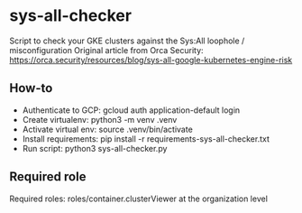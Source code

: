 # sys-all-checker

Script to check your GKE clusters against the Sys:All loophole / misconfiguration
Original article from Orca Security: https://orca.security/resources/blog/sys-all-google-kubernetes-engine-risk

## How-to

* Authenticate to GCP: gcloud auth application-default login
* Create virtualenv: python3 -m venv .venv
* Activate virtual env: source .venv/bin/activate
* Install requirements: pip install -r requirements-sys-all-checker.txt
* Run script: python3 sys-all-checker.py

## Required role

Required roles: roles/container.clusterViewer at the organization level
